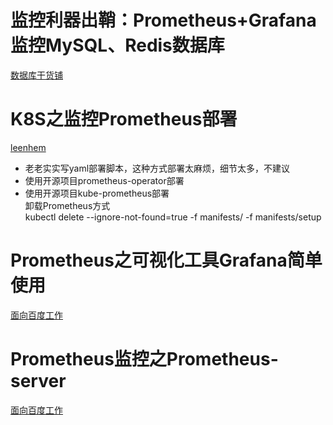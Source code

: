 # 监控利器出鞘：Prometheus+Grafana监控MySQL、Redis数据库
[数据库干货铺](https://www.toutiao.com/article/7205192957752902155/)  

# K8S之监控Prometheus部署
[leenhem](https://www.toutiao.com/article/7172099132771893772)
- 老老实实写yaml部署脚本，这种方式部署太麻烦，细节太多，不建议
- 使用开源项目prometheus-operator部署
- 使用开源项目kube-prometheus部署  
卸载Prometheus方式  
kubectl delete --ignore-not-found=true -f manifests/ -f manifests/setup  

# Prometheus之可视化工具Grafana简单使用
[面向百度工作](https://www.toutiao.com/article/7205791701477245480/)

# Prometheus监控之Prometheus-server
[面向百度工作](https://www.toutiao.com/article/7205774177696105017/)  


